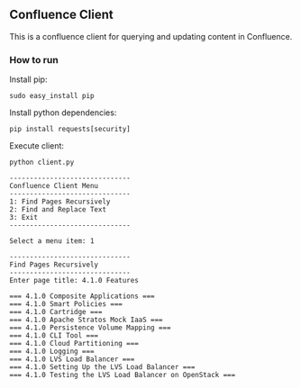 ## Confluence Client
This is a confluence client for querying and updating content in Confluence.

### How to run
Install pip:

```
sudo easy_install pip
```

Install python dependencies:

```
pip install requests[security]
```

Execute client:
```
python client.py

------------------------------
Confluence Client Menu
------------------------------
1: Find Pages Recursively
2: Find and Replace Text
3: Exit
------------------------------

Select a menu item: 1

------------------------------
Find Pages Recursively
------------------------------
Enter page title: 4.1.0 Features

=== 4.1.0 Composite Applications ===
=== 4.1.0 Smart Policies ===
=== 4.1.0 Cartridge ===
=== 4.1.0 Apache Stratos Mock IaaS ===
=== 4.1.0 Persistence Volume Mapping ===
=== 4.1.0 CLI Tool ===
=== 4.1.0 Cloud Partitioning ===
=== 4.1.0 Logging ===
=== 4.1.0 LVS Load Balancer ===
=== 4.1.0 Setting Up the LVS Load Balancer ===
=== 4.1.0 Testing the LVS Load Balancer on OpenStack ===
```
